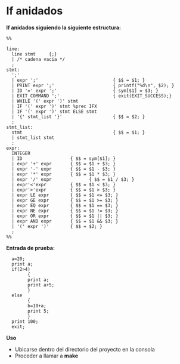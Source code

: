 # If anidados

<b>If anidados siguiendo la siguiente estructura:</b>

    %%
    
    line:
      line stmt 	{;}
      | /* cadena vacia */
      ;
    stmt:
      ';'
      | expr ';'				            { $$ = $1; }
      | PRINT expr ';'			            { printf("%d\n", $2); }
      | ID '=' expr ';' 			        { sym[$1] = $3; }
      | EXIT_COMMAND ';' 			        { exit(EXIT_SUCCESS);}
      | WHILE '(' expr ')' stmt		
      | IF '(' expr ')' stmt %prec IFX	
      | IF '(' expr ')' stmt ELSE stmt	
      | '{' stmt_list '}'              	    { $$ = $2; }
      ;
    stmt_list:
      stmt                                  { $$ = $1; }
      | stmt_list stmt        
      ;
    expr:
      INTEGER
      | ID			        { $$ = sym[$1]; }
      | expr '+' expr		{ $$ = $1 + $3; }
      | expr '-' expr		{ $$ = $1 - $3; }
      | expr '*' expr		{ $$ = $1 * $3; }
      | expr '/' expr              { $$ = $1 / $3; }
      | expr'<'expr		    { $$ = $1 < $3; }
      | expr'>'expr		    { $$ = $1 > $3; }
      | expr LE expr		{ $$ = $1 <= $3; }
      | expr GE expr		{ $$ = $1 >= $3; }
      | expr EQ expr		{ $$ = $1 == $3; }
      | expr NE expr		{ $$ = $1 != $3; }
      | expr OR expr		{ $$ = $1 || $3; }
      | expr AND expr		{ $$ = $1 && $3; }
      | '(' expr ')'		{ $$ = $2; }
      ;
    %%
<b>Entrada de prueba:</b> 

      a=20;
      print a;
      if(2>4)
            {
            print a;
            print a+5;
            }
      else
            {
            b=10+a;
            print 5;
            }
      print 100;
      exit;
<b>Uso</b>
* Ubicarse dentro del directorio del proyecto en la consola
* Proceder a llamar a <b>make</b>
